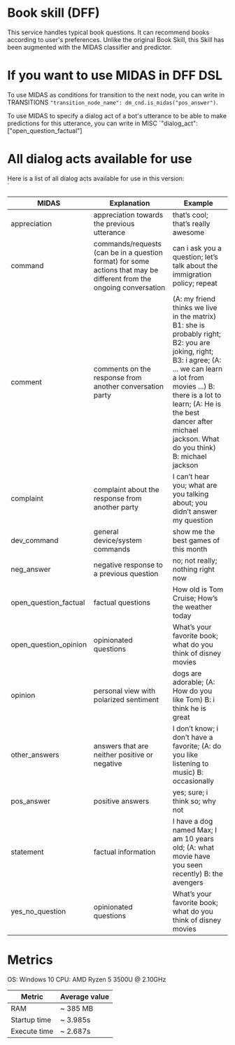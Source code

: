 # Book skill (DFF)
This service handles typical book questions.
It can recommend books according to user's preferences.
Unlike the original Book Skill, this Skill has been augmented with the MIDAS classifier and predictor.

# If you want to use MIDAS in DFF DSL

To use MIDAS as conditions for transition to the next node, you can write in TRANSITIONS `"transition_node_name": dm_cnd.is_midas("pos_answer")`.

To use MIDAS to specify a dialog act of a bot's utterance to be able to make predictions for this utterance, you can write in MISC `"dialog_act": ["open_question_factual"]

# All dialog acts available for use
Here is a list of all dialog acts available for use in this version: <br>`

| MIDAS | Explanation | Example |
| --- | --- | --- |
| appreciation | appreciation towards the previous utterance | that’s cool; that’s really awesome |
| command | commands/requests (can be in a question format) for some actions that may be different from the ongoing conversation | can i ask you a question; let’s talk about the immigration policy; repeat |
| comment | comments on the response from another conversation party | (A: my friend thinks we live in the matrix) B1: she is probably right; B2: you are joking, right; B3: i agree; (A: ... we can learn a lot from movies ...) B: there is a lot to learn; (A: He is the best dancer after michael jackson. What do you think) B: michael jackson |
| complaint | complaint about the response from another party | I can’t hear you; what are you talking about; you didn’t answer my question |
| dev_command | general device/system commands | show me the best games of this month |
| neg_answer | negative response to a previous question | no; not really; nothing right now |
| open_question_factual | factual questions | How old is Tom Cruise; How’s the weather today |
| open_question_opinion | opinionated questions | What’s your favorite book; what do you think of disney movies |
| opinion | personal view with polarized sentiment | dogs are adorable; (A: How do you like Tom) B: i think he is great |
| other_answers | answers that are neither positive or negative | I don’t know; i don’t have a favorite; (A: do you like listening to music) B: occasionally |
| pos_answer | positive answers | yes; sure; i think so; why not |
| statement | factual information | I have a dog named Max; I am 10 years old; (A: what movie have you seen recently) B: the avengers |
| yes_no_question | opinionated questions | What’s your favorite book; what do you think of disney movies |


# Metrics

OS: Windows 10
CPU: AMD Ryzen 5 3500U @ 2.10GHz

| Metric       | Average value |
| ------------ | ------------- |
| RAM          | ~ 385 MB      |
| Startup time | ~  3.985s     |
| Execute time | ~  2.687s     |
